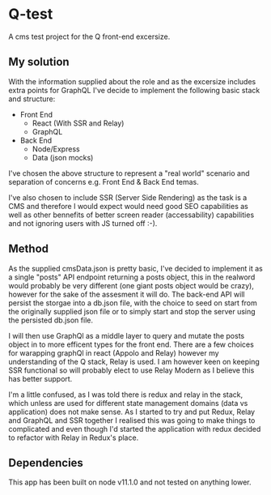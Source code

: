 # Q-test
A cms test project for the Q front-end excersize.

## My solution
With the information supplied about the role and as the excersize includes extra points for GraphQL I've decide to implement the following basic stack and structure:

* Front End
    * React (With SSR and Relay)
    * GraphQL
* Back End
    * Node/Express
    * Data (json mocks)

I've chosen the above structure to represent a "real world" scenario and separation of concerns e.g. Front End & Back End temas.

I've also chosen to include SSR (Server Side Rendering) as the task is a CMS and therefore I would expect would need good SEO capabilities as well as other bennefits of better screen reader (accessability) capabilities and not ignoring users with JS turned off :-).

## Method

As the supplied cmsData.json is pretty basic, I've decided to implement it as a single "posts" API endpoint returning a posts object, this in the realword would probably be very different (one giant posts object would be crazy), however for the sake of the assesment it will do. The back-end API will persist the storgae into a db.json file, with the choice to seed on start from the originally supplied json file or to simply start and stop the server using the persisted db.json file.

I will then use GraphQl as a middle layer to query and mutate the posts object in to more efficent types for the front end. There are a few choices for warapping graphQl in react (Appolo and Relay) however my understanding of the Q stack, Relay is used. I am however keen on keeping SSR functional so will probably elect to use Relay Modern as I believe this has better support.

I'm a little confused, as I was told there is redux and relay in the stack, which unless are used for different state management domains (data vs application) does not make sense. As I started to try and put Redux, Relay and GraphQL and SSR together I realised this was going to make things to complicated and even though I'd started the application with redux decided to refactor with Relay in Redux's place.

## Dependencies

This app has been built on node v11.1.0 and not tested on anything lower.






